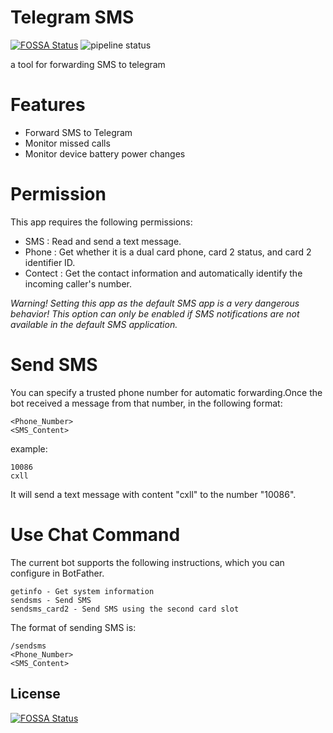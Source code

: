 # Telegram SMS
[![FOSSA Status](https://app.fossa.io/api/projects/git%2Bgithub.com%2Fqwe7002%2Ftelegram-sms.svg?type=shield)](https://app.fossa.io/projects/git%2Bgithub.com%2Fqwe7002%2Ftelegram-sms?ref=badge_shield) 
![pipeline status](https://badges.git.reallct.com/qwe7002/telegram-sms/badges/master/pipeline.svg)


a tool for forwarding SMS to telegram


Features
========

* Forward SMS to Telegram
* Monitor missed calls
* Monitor device battery power changes

Permission
==========

This app requires the following permissions:

- SMS : Read and send a text message.
- Phone : Get whether it is a dual card phone, card 2 status, and card 2 identifier ID.
- Contect : Get the contact information and automatically identify the incoming caller's number.

*Warning! Setting this app as the default SMS app is a very dangerous behavior! This option can only be enabled if SMS notifications are not available in the default SMS application.*

Send SMS
========

You can specify a trusted phone number for automatic forwarding.Once the bot received a message from that number, in the following format:

```
<Phone_Number>
<SMS_Content>
```
example:
```
10086
cxll
```

It will send a text message with content "cxll" to the number "10086".

Use Chat Command
================

The current bot supports the following instructions, which you can configure in BotFather.

```
getinfo - Get system information
sendsms - Send SMS
sendsms_card2 - Send SMS using the second card slot
```

The format of sending SMS is:

```
/sendsms
<Phone_Number>
<SMS_Content>
```
## License
[![FOSSA Status](https://app.fossa.io/api/projects/git%2Bgithub.com%2Fqwe7002%2Ftelegram-sms.svg?type=large)](https://app.fossa.io/projects/git%2Bgithub.com%2Fqwe7002%2Ftelegram-sms?ref=badge_large)
